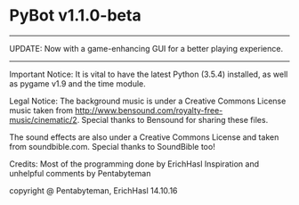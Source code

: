 # PyBot v1.1.0-beta

*******
UPDATE: Now with a game-enhancing GUI for a better playing experience.
*******

Important Notice: It is vital to have the latest Python (3.5.4) installed, as well as pygame v1.9 and the time module.

Legal Notice: The background music is under a Creative Commons License music taken from http://www.bensound.com/royalty-free-music/cinematic/2. Special thanks to Bensound for sharing these files.

The sound effects are also under a Creative Commons License and taken from soundbible.com. Special thanks to SoundBible too!

Credits: Most of the programming done by ErichHasl
         Inspiration and unhelpful comments by Pentabyteman

copyright @ Pentabyteman, ErichHasl 14.10.16
